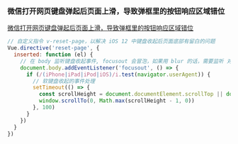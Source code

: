 ### 微信打开网页键盘弹起后页面上滑，导致弹框里的按钮响应区域错位

[微信打开网页键盘弹起后页面上滑，导致弹框里的按钮响应区域错位](https://developers.weixin.qq.com/community/develop/doc/00044ae90742f8c82fb78fcae56800)
```js
// 自定义指令 v-reset-page，以解决 iOS 12 中键盘收起后页面底部有留白的问题
Vue.directive('reset-page', {
  inserted: function (el) {
    // 在 body 监听键盘收起事件, focusout 会冒泡，如果用 blur 的话，需要监听 对应的输入框，因为 blur 不会冒泡。
    document.body.addEventListener('focusout', () => {
      if (/(iPhone|iPad|iPod|iOS)/i.test(navigator.userAgent)) {
        // 软键盘收起的事件处理
        setTimeout(() => {
          const scrollHeight = document.documentElement.scrollTop || document.body.scrollTop || 0
          window.scrollTo(0, Math.max(scrollHeight - 1, 0))
        }, 100)
      }
    })
  }
})
```